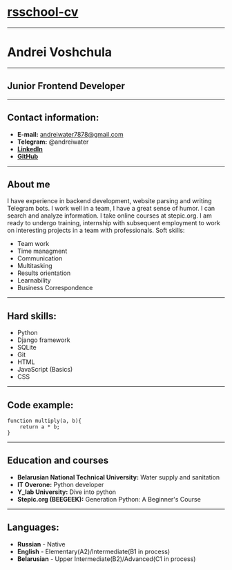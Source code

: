 # [**rsschool-cv**](https://Andrei7878.github.io/rsschool-cv/cv)
___
# **Andrei Voshchula**
___
## **Junior Frontend Developer**
___
## **Contact information:**
* **E-mail:** andreiwater7878@gmail.com
* **Telegram:** @andreiwater
* [**LinkedIn**](https://www.linkedin.com/in/andrei7878)
* [**GitHub**](https://github.com/Andrei7878)
___
## **About me**
I have experience in backend development, website parsing and writing Telegram bots. I work well in a team, I have a great sense of humor. I can search and analyze information. I take online courses at stepic.org. I am ready to undergo training, internship with subsequent employment to work on interesting projects in a team with professionals.
Soft skills:
* Team work
* Time managment
* Communication
* Multitasking
* Results orientation
* Learnability
* Business Correspondence
___
## **Hard skills:**
* Python
* Django framework
* SQLite
* Git
* HTML
* JavaScript (Basics)
* CSS
___
## **Code example:**
```
function multiply(a, b){
    return a * b;
}
```
___
## **Education and courses**
* **Belarusian National Technical University:** Water supply and sanitation
* **IT Overone:** Python developer
* **Y_lab University:** Dive into python
* **Stepic.org (BEEGEEK):** Generation Python: A Beginner's Course
___
## **Languages:**
* **Russian** - Native
* **English** - Elementary(A2)/Intermediate(B1 in process)
* **Belarusian** - Upper Intermediate(B2)/Advanced(C1 in process)
